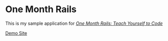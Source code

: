 # One Month Rails

This is my sample application for
[*One Month Rails: Teach Yourself to Code*](http://onemonthrails.com)

[Demo Site](http://tielur-one-month-rails.herokuapp.com/)
